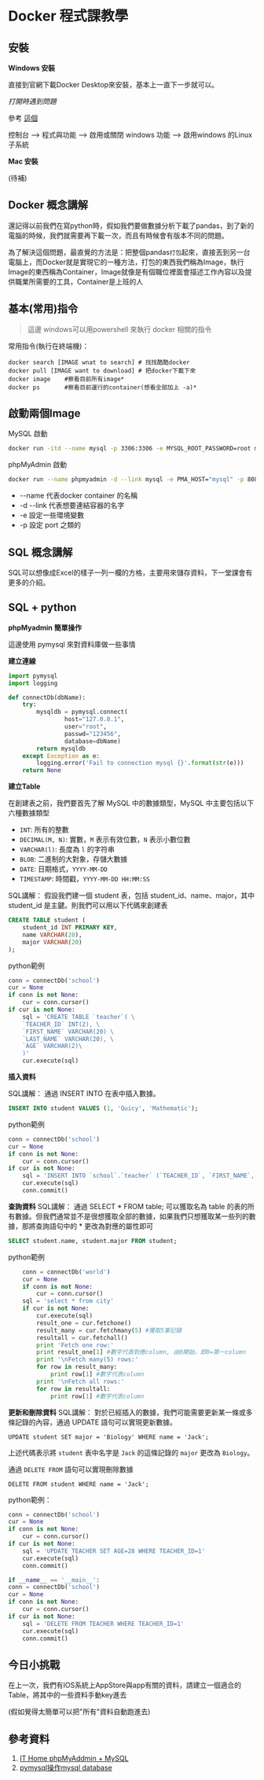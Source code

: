 # Docker 程式課教學


## 安裝

**Windows 安裝**

直接到官網下載Docker Desktop來安裝，基本上一直下一步就可以。

*打開時遇到問題*

參考 [這個](https://bbs.huaweicloud.com/blogs/359540)

控制台 --> 程式與功能 --> 啟用或關閉 windows 功能 --> 啟用windows 的Linux 子系統

**Mac 安裝**

(待補)


## Docker 概念講解

還記得以前我們在寫python時，假如我們要做數據分析下載了pandas，到了新的電腦的時候，我們就需要再下載一次，而且有時候會有版本不同的問題。

為了解決這個問題，最直覺的方法是：把整個pandas`打包`起來，直接丟到另一台電腦上，而Docker就是實現它的一種方法，打包的東西我們稱為Image，執行Image的東西稱為Container，Image就像是有個職位裡面會描述工作內容以及提供職業所需要的工具，Container是上班的人


## 基本(常用)指令

> 這邊 windows可以用powershell 來執行 docker 相關的指令

常用指令(執行在終端機)：
~~~docker
docker search [IMAGE wnat to search] # 找找酷酷docker
docker pull [IMAGE want to download] # 把docker下載下來
docker image    #察看目前所有image*
docker ps       #察看目前運行的container(想看全部加上 -a)*
~~~

## 啟動兩個Image

MySQL 啟動
~~~bash
docker run -itd --name mysql -p 3306:3306 -e MYSQL_ROOT_PASSWORD=root mysql:5.7.24
~~~

phpMyAdmin 啟動

~~~bash
docker run --name phpmyadmin -d --link mysql -e PMA_HOST="mysql" -p 8080:80 phpmyadmin/phpmyadmin
~~~

- --name 代表docker container 的名稱
- -d --link 代表想要連結容器的名字
- -e 設定一些環境變數
- -p 設定 port 之類的

## SQL 概念講解

SQL可以想像成Excel的樣子一列一欄的方格，主要用來儲存資料，下一堂課會有更多的介紹。

## SQL + python

**phpMyadmin 簡單操作**


這邊使用 pymysql 來對資料庫做一些事情


**建立連線**

~~~python
import pymysql
import logging

def connectDb(dbName):
    try:
        mysqldb = pymysql.connect(
                host="127.0.0.1",
                user="root",
                passwd="123456",
                database=dbName)
        return mysqldb
    except Exception as e:
        logging.error('Fail to connection mysql {}'.format(str(e)))
    return None
~~~

**建立Table**

在創建表之前，我們要首先了解 MySQL 中的數據類型，MySQL 中主要包括以下六種數據類型

- `INT`: 所有的整數
- `DECIMAL(M, N)`: 實數，`M` 表示有效位數，`N` 表示小數位數
- `VARCHAR(l)`: 長度為 `l` 的字符串
- `BLOB`: 二進制的大對象，存儲大數據
- `DATE`: 日期格式，`YYYY-MM-DD`
- `TIMESTAMP`: 時間戳，`YYYY-MM-DD HH:MM:SS`

SQL講解：
假設我們建一個 student 表，包括 student_id、name、major，其中 student_id 是主鍵。則我們可以用以下代碼來創建表
~~~sql
CREATE TABLE student (
    student_id INT PRIMARY KEY,
    name VARCHAR(20),
    major VARCHAR(20)
);
~~~



python範例
~~~python
conn = connectDb('school')
cur = None
if conn is not None:
    cur = conn.cursor()
if cur is not None:
    sql = 'CREATE TABLE `teacher`( \
    `TEACHER_ID` INT(2), \
    `FIRST_NAME` VARCHAR(20) \
    `LAST_NAME` VARCHAR(20), \
    `AGE` VARCHAR(2)\
    )'
    cur.execute(sql)
~~~

**插入資料**

SQL講解：
通過 INSERT INTO 在表中插入數據。
~~~sql
INSERT INTO student VALUES (1, 'Quicy', 'Mathematic');
~~~

python範例
~~~python
conn = connectDb('school')
cur = None
if conn is not None:
    cur = conn.cursor()
if cur is not None:
    sql = 'INSERT INTO `school`.`teacher` (`TEACHER_ID`, `FIRST_NAME`, `LAST_NAME`, `AGE`) VALUES (1, \'TOM\', \'LEE\', 25)'
    cur.execute(sql)
    conn.commit()
~~~

**查詢資料**
SQL講解：
通過 SELECT * FROM table; 可以獲取名為 table 的表的所有數據。但我們通常並不是很想獲取全部的數據，如果我們只想獲取某一些列的數據，那將查詢語句中的 * 更改為對應的屬性即可

~~~sql
SELECT student.name, student.major FROM student;
~~~

python範例
~~~python
    conn = connectDb('world')
    cur = None
    if conn is not None:
        cur = conn.cursor()
    sql = 'select * from city'
    if cur is not None:
        cur.execute(sql)
        result_one = cur.fetchone()
        result_many = cur.fetchmany(5) #獲取5筆記錄
        resultall = cur.fetchall()
        print 'Fetch one row:'
        print result_one[1] #數字代表對應column, 由0開始，即0=第一column
        print '\nFetch many(5) rows:'
        for row in result_many:
            print row[1] #數字代表column
        print '\nFetch all rows:'
        for row in resultall:
            print row[1] #數字代表column
~~~

**更新和刪除資料**
SQL講解：
對於已經插入的數據，我們可能需要更新某一條或多條記錄的內容，通過 UPDATE 語句可以實現更新數據。

~~~
UPDATE student SET major = 'Biology' WHERE name = 'Jack';
~~~

上述代碼表示將 `student` 表中名字是 `Jack` 的這條記錄的 `major` 更改為 `Biology`。

通過 `DELETE FROM` 語句可以實現刪除數據

~~~
DELETE FROM student WHERE name = 'Jack';
~~~

python範例：

~~~py
conn = connectDb('school')
cur = None
if conn is not None:
    cur = conn.cursor()
if cur is not None:
    sql = 'UPDATE TEACHER SET AGE=28 WHERE TEACHER_ID=1'
    cur.execute(sql)
    conn.commit()
~~~

~~~py
if __name__ == '__main__':
conn = connectDb('school')
cur = None
if conn is not None:
    cur = conn.cursor()
if cur is not None:
    sql = 'DELETE FROM TEACHER WHERE TEACHER_ID=1'
    cur.execute(sql)
    conn.commit()
~~~

## 今日小挑戰

在上一次，我們有IOS系統上AppStore與app有關的資料，請建立一個適合的Table，將其中的一些資料手動key進去

(假如覺得太簡單可以把"所有"資料自動跑進去)

## 參考資料

1. [IT Home phpMyAddmin + MySQL](https://ithelp.ithome.com.tw/articles/10200754)
2. [pymysql操作mysql database](https://zcgnotes.com/python-%E4%BD%BF%E7%94%A8pymysql%E6%93%8D%E4%BD%9Cmysql%E6%95%B8%E6%93%9A%E5%BA%AB-create-table-select-insert-update-delete/)